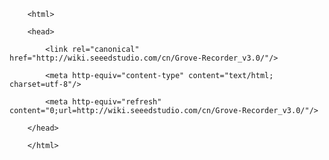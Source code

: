 <!DOCTYPE html>
        <html>
        <head>
            <link rel="canonical" href="http://wiki.seeedstudio.com/cn/Grove-Recorder_v3.0/"/>
            <meta http-equiv="content-type" content="text/html; charset=utf-8"/>
            <meta http-equiv="refresh" content="0;url=http://wiki.seeedstudio.com/cn/Grove-Recorder_v3.0/"/>
        </head>
        </html>